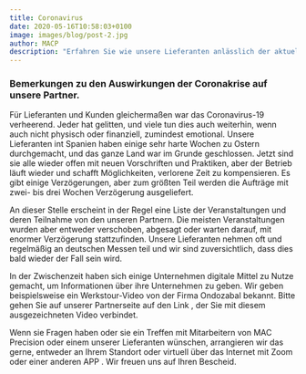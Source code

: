 ```yaml
---
title: Coronavirus
date: 2020-05-16T10:58:03+0100
image: images/blog/post-2.jpg
author: MACP
description: "Erfahren Sie wie unsere Lieferanten anlässlich der aktuellen COVID-19 Situation operieren"
---
```



### Bemerkungen zu den Auswirkungen der Coronakrise auf unsere Partner. 

 
Für Lieferanten und Kunden gleichermaßen war das Coronavirus-19 verheerend. Jeder hat gelitten, und viele tun dies auch weiterhin, wenn auch nicht physisch oder finanziell, zumindest emotional. Unsere Lieferanten int Spanien haben einige sehr harte Wochen zu Ostern durchgemacht, und das ganze Land war im Grunde geschlossen.
Jetzt sind sie alle wieder offen mit neuen Vorschriften und Praktiken, aber der Betrieb läuft  wieder und schafft  Möglichkeiten,  verlorene Zeit zu kompensieren. Es gibt einige Verzögerungen, aber zum größten Teil werden die Aufträge mit zwei- bis drei Wochen Verzögerung ausgeliefert.


An dieser Stelle erscheint in der Regel eine Liste der Veranstaltungen und deren Teilnahme von den unseren Partnern.  Die meisten Veranstaltungen wurden aber  entweder verschoben, abgesagt oder warten darauf, mit enormer Verzögerung stattzufinden. Unsere Lieferanten nehmen oft und regelmäßig an deutschen Messen teil und wir sind zuversichtlich, dass dies bald wieder der Fall sein wird.


In der Zwischenzeit haben sich einige Unternehmen  digitale Mittel zu Nutze gemacht, um Informationen über ihre Unternehmen zu geben. Wir geben beispielsweise  ein Werkstour-Video von der Firma Ondozabal bekannt. Bitte gehen Sie auf unserer Partnerseite auf den Link , der Sie mit diesem ausgezeichneten Video verbindet.


Wenn sie Fragen haben oder sie ein Treffen mit  Mitarbeitern von MAC Precision oder einem unserer Lieferanten wünschen,  arrangieren wir das gerne, entweder an Ihrem Standort oder virtuell über das Internet mit Zoom oder einer anderen APP . Wir freuen uns auf Ihren Bescheid.